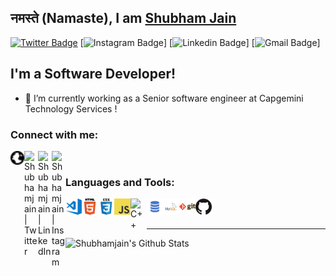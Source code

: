 ## नमस्ते (Namaste), I am [Shubham Jain](https://shubhamjain45.github.io/)
[![Twitter Badge](https://img.shields.io/badge/-@shubhamjain4696-1ca0f1?style=flat-square&labelColor=1ca0f1&logo=twitter&logoColor=white&link=https://twitter.com/shubhamjain4696)](https://twitter.com/shubhamjain4696) 
[![Instagram Badge](https://img.shields.io/badge/-@shubham_h_jain-F44747?style=flat-square&labelColor=F44747&logo=instagram&logoColor=white&link=https://instagram.com/shubham_h_jain)]
[![Linkedin Badge](https://img.shields.io/badge/-shubhamjaink-blue?style=flat-square&logo=Linkedin&logoColor=white&link=https://www.linkedin.com/in/shubham-harish-jain/)]
[![Gmail Badge](https://img.shields.io/badge/-shubhamjain4696@gmail.com-c14438?style=flat-square&logo=Gmail&logoColor=white&link=mailto:shubhamjain4696@gmail.com)]
<!--### [Hi <img src="https://raw.githubusercontent.com/ABSphreak/ABSphreak/master/gifs/Hi.gif" width="30px"> I am Shubham Jain](https://shubhamjain45.github.io/) -->

## I'm a Software Developer!
- 🔭 I’m currently working as a Senior software engineer at Capgemini Technology Services !


### Connect with me:

[<img align="left" alt="Shubhamjain-portfolio" width="22px" src="https://raw.githubusercontent.com/iconic/open-iconic/master/svg/globe.svg" />][website]
[<img align="left" alt="Shubhamjain | Twitter" width="22px" src="https://cdn.jsdelivr.net/npm/simple-icons@v3/icons/twitter.svg" />][twitter]
[<img align="left" alt="Shubhamjain | LinkedIn" width="22px" src="https://cdn.jsdelivr.net/npm/simple-icons@v3/icons/linkedin.svg" />][linkedin]
[<img align="left" alt="Shubhamjain | Instagram" width="22px" src="https://cdn.jsdelivr.net/npm/simple-icons@v3/icons/instagram.svg" />][instagram]

<br />

### Languages and Tools:

<img align="left" alt="Visual Studio Code" width="26px" src="https://raw.githubusercontent.com/github/explore/80688e429a7d4ef2fca1e82350fe8e3517d3494d/topics/visual-studio-code/visual-studio-code.png" />
<img align="left" alt="HTML5" width="26px" src="https://raw.githubusercontent.com/github/explore/80688e429a7d4ef2fca1e82350fe8e3517d3494d/topics/html/html.png" />
<img align="left" alt="CSS3" width="26px" src="https://raw.githubusercontent.com/github/explore/80688e429a7d4ef2fca1e82350fe8e3517d3494d/topics/css/css.png" />
<img align="left" alt="JavaScript" width="26px" src="https://raw.githubusercontent.com/github/explore/80688e429a7d4ef2fca1e82350fe8e3517d3494d/topics/javascript/javascript.png" />
<img align="left" alt="C++" width="26px" src="https://i.pinimg.com/originals/99/f8/87/99f887833c475448723d3c9ac16c179b.png" />
<img align="left" alt="SQL" width="26px" src="https://raw.githubusercontent.com/github/explore/80688e429a7d4ef2fca1e82350fe8e3517d3494d/topics/sql/sql.png" />
<img align="left" alt="MySQL" width="26px" src="https://raw.githubusercontent.com/github/explore/80688e429a7d4ef2fca1e82350fe8e3517d3494d/topics/mysql/mysql.png" />
<img align="left" alt="Git" width="26px" src="https://raw.githubusercontent.com/github/explore/80688e429a7d4ef2fca1e82350fe8e3517d3494d/topics/git/git.png" />
<img align="left" alt="GitHub" width="26px" src="https://raw.githubusercontent.com/github/explore/78df643247d429f6cc873026c0622819ad797942/topics/github/github.png" />
<br />
<br />

---


<img align="left" alt="Shubhamjain's Github Stats" src="https://github-readme-stats.codestackr.vercel.app/api?username=Shubhamjain45&show_icons=true&hide_border=true" />

[website]: https://shubhamjain45.github.io/
[twitter]: https://twitter.com/shubhamjain4696
[instagram]: https://www.instagram.com/shubham_h_jain/
[linkedin]: https://www.linkedin.com/in/shubham-harish-jain/
